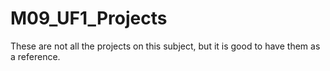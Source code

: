 # M09_UF1_Projects
These are not all the projects on this subject, but it is good to have them as a reference.
